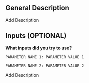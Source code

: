 ## General Description

Add Description

## Inputs (OPTIONAL)

**What inputs did you try to use?**

` PARAMETER NAME 1: PARAMETER VALUE 1 `

` PARAMETER NAME 2: PARAMETER VALUE 2 `

Add Description

